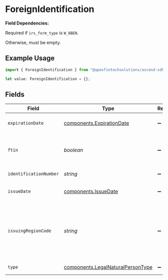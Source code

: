 # ForeignIdentification

**Field Dependencies:**

Required if `irs_form_type` is `W_8BEN`.

Otherwise, must be empty.

## Example Usage

```typescript
import { ForeignIdentification } from "@apexfintechsolutions/ascend-sdk/models/components";

let value: ForeignIdentification = {};
```

## Fields

| Field                                                                                  | Type                                                                                   | Required                                                                               | Description                                                                            | Example                                                                                |
| -------------------------------------------------------------------------------------- | -------------------------------------------------------------------------------------- | -------------------------------------------------------------------------------------- | -------------------------------------------------------------------------------------- | -------------------------------------------------------------------------------------- |
| `expirationDate`                                                                       | [components.ExpirationDate](../../models/components/expirationdate.md)                 | :heavy_minus_sign:                                                                     | Identification expiration date                                                         | 2029-09-21 00:00:00 +0000 UTC                                                          |
| `ftin`                                                                                 | *boolean*                                                                              | :heavy_minus_sign:                                                                     | Denotes if the identification is a tax id or other                                     | true                                                                                   |
| `identificationNumber`                                                                 | *string*                                                                               | :heavy_minus_sign:                                                                     | Identification number                                                                  | M1C1W7GQSK                                                                             |
| `issueDate`                                                                            | [components.IssueDate](../../models/components/issuedate.md)                           | :heavy_minus_sign:                                                                     | Identification issue date                                                              | 2024-09-21 00:00:00 +0000 UTC                                                          |
| `issuingRegionCode`                                                                    | *string*                                                                               | :heavy_minus_sign:                                                                     | Region of issuance must be provided as a two-character CLDR country code               | CA                                                                                     |
| `type`                                                                                 | [components.LegalNaturalPersonType](../../models/components/legalnaturalpersontype.md) | :heavy_minus_sign:                                                                     | Identification type                                                                    | PASSPORT                                                                               |